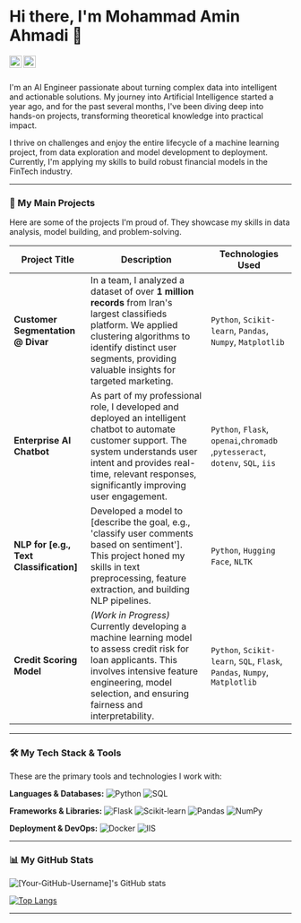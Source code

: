 # Hi there, I'm Mohammad Amin Ahmadi 👋

<a href="www.linkedin.com/in/amin-ahmadi1">
  <img align="left" alt="My LinkedIn" width="22px" src="https://cdn.jsdelivr.net/npm/simple-icons@v3/icons/linkedin.svg" />
</a>
<a href="mailto:m.aminahmadi193@gmail.com">
  <img align="left" alt="My Email" width="22px" src="https://cdn.jsdelivr.net/npm/simple-icons@v3/icons/gmail.svg" />
</a>

<br />
<br />

I'm an AI Engineer passionate about turning complex data into intelligent and actionable solutions. My journey into Artificial Intelligence started a year ago, and for the past several months, I've been diving deep into hands-on projects, transforming theoretical knowledge into practical impact.

I thrive on challenges and enjoy the entire lifecycle of a machine learning project, from data exploration and model development to deployment. Currently, I'm applying my skills to build robust financial models in the FinTech industry.

---

### 🚀 My Main Projects

Here are some of the projects I'm proud of. They showcase my skills in data analysis, model building, and problem-solving.

| Project Title | Description | Technologies Used |
|---|---|---|
| **Customer Segmentation @ Divar** | In a team, I analyzed a dataset of over **1 million records** from Iran's largest classifieds platform. We applied clustering algorithms to identify distinct user segments, providing valuable insights for targeted marketing. | `Python`, `Scikit-learn`, `Pandas`, `Numpy`, `Matplotlib` |
| **Enterprise AI Chatbot** | As part of my professional role, I developed and deployed an intelligent chatbot to automate customer support. The system understands user intent and provides real-time, relevant responses, significantly improving user engagement. | `Python`, `Flask`, `openai`,`chromadb` ,`pytesseract`, `dotenv`, `SQL`, `iis` |
| **NLP for [e.g., Text Classification]**| Developed a model to [describe the goal, e.g., 'classify user comments based on sentiment']. This project honed my skills in text preprocessing, feature extraction, and building NLP pipelines. | `Python`, `Hugging Face`, `NLTK` |
| **Credit Scoring Model** | *(Work in Progress)* Currently developing a machine learning model to assess credit risk for loan applicants. This involves intensive feature engineering, model selection, and ensuring fairness and interpretability. | `Python`, `Scikit-learn`, `SQL`, `Flask`, `Pandas`, `Numpy`, `Matplotlib` |

---

### 🛠️ My Tech Stack & Tools

These are the primary tools and technologies I work with:

**Languages & Databases:**
![Python](https://img.shields.io/badge/Python-3776AB?style=for-the-badge&logo=python&logoColor=white)
![SQL](https://img.shields.io/badge/SQL-025E8C?style=for-the-badge&logo=microsoft-sql-server&logoColor=white)

**Frameworks & Libraries:**
![Flask](https://img.shields.io/badge/Flask-000000?style=for-the-badge&logo=flask&logoColor=white)
![Scikit-learn](https://img.shields.io/badge/scikit--learn-%23F7931E.svg?style=for-the-badge&logo=scikit-learn&logoColor=white)
![Pandas](https://img.shields.io/badge/pandas-%23150458.svg?style=for-the-badge&logo=pandas&logoColor=white)
![NumPy](https://img.shields.io/badge/numpy-%23013243.svg?style=for-the-badge&logo=numpy&logoColor=white)

**Deployment & DevOps:**
![Docker](https://img.shields.io/badge/Docker-2496ED?style=for-the-badge&logo=docker&logoColor=white)
![IIS](https://img.shields.io/badge/IIS-0078D4?style=for-the-badge&logo=windows-server&logoColor=white)

---

### 📊 My GitHub Stats

![[Your-GitHub-Username]'s GitHub stats](https://github-readme-stats.vercel.app/api?username=[your-github-username]&show_icons=true&theme=radical)

[![Top Langs](https://github-readme-stats.vercel.app/api/top-langs/?username=[your-github-username]&layout=compact&theme=radical)](https://github.com/[your-github-username])

---
